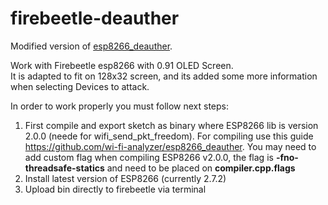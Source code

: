 # firebeetle-deauther

Modified version of [esp8266_deauther](https://github.com/SpacehuhnTech/esp8266_deauther).

Work with Firebeetle esp8266 with 0.91 OLED Screen.  
It is adapted to fit on 128x32 screen, and its added some more information when selecting Devices to attack.

In order to work properly you must follow next steps:

  1. First compile and export sketch as binary where ESP8266 lib is version 2.0.0 (neede for wifi_send_pkt_freedom). For compiling use this guide     https://github.com/wi-fi-analyzer/esp8266_deauther. You may need to add custom flag when compiling ESP8266 v2.0.0, the flag is **-fno-threadsafe-statics** and need to be placed on **compiler.cpp.flags**
  2. Install latest version of ESP8266 (currently 2.7.2)
  3. Upload bin directly to firebeetle via terminal
